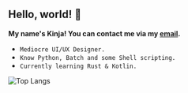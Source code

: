 ## Hello, world! :wave: 
**My name's Kinja! You can contact me via my [email](mailto:kinja@duck.com).**
- ```Mediocre UI/UX Designer.``` 
- ```Know Python, Batch and some Shell scripting.```
- ```Currently learning Rust & Kotlin.```<br />

![Top Langs](https://github-readme-stats.vercel.app/api/top-langs/?username=realkinja&layout=compact&bg_color=1b1b1b&border_color=27272a&text_color=fafafa&title_color=fafafa&icon_color=fafafa&show_icons=true)

